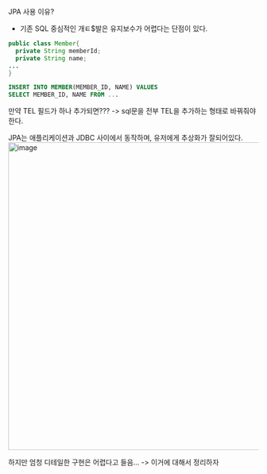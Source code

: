 

JPA 사용 이유?
- 기존 SQL 중심적인 개ㅌ$발은 유지보수가 어렵다는 단점이 있다.

~~~java
public class Member{
  private String memberId;
  private String name;
...
}
~~~

~~~sql
INSERT INTO MEMBER(MEMBER_ID, NAME) VALUES
SELECT MEMBER_ID, NAME FROM ...
~~~

만약 TEL 필드가 하나 추가되면???
-> sql문을 전부 TEL을 추가하는 형태로 바꿔줘야 한다.


JPA는 애플리케이션과 JDBC 사이에서 동작하며, 유저에게 추상화가 잘되어있다.
<img width="620" alt="image" src="https://github.com/HJC96/WebDev/assets/87226129/66df36bf-49b3-46cf-888f-7e8252c8c91f">

하지만 엄청 디테일한 구현은 어렵다고 들음...
-> 이거에 대해서 정리하자
